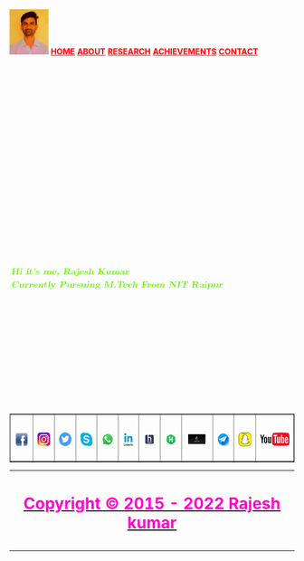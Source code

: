 <html lang="en">
<head>    
<title> Rajesh Kumar </title>
</head>
<body background="./bgnew.jpg" height="100%" weidth="100%">
<div align>        
<a><img src="./rajeshkr.jpg"alt="Rajesh Pic" Height="80" widhth="70" /><!-- Rajesh kumar--></a>
<a href="./rajesh.html" style="color:red"><b>HOME</b></a>
<a href="./about.html" style="color:red"><b>ABOUT</b></a>
<a href="./research.html" style="color:red"><b>RESEARCH</b></a>
<a href="./achievements.html" style="color:red"><b>ACHIEVEMENTS</b></a>
<a href="./contact.html" style="color:red"><b>CONTACT</b></a>
</div>

<!-- ######################################################## -->
<script src="https://ajax.googleapis.com/ajax/libs/jquery/3.3.1/jquery.min.js"></script>
<script>
$(document).ready(function(){
  // Add smooth scrolling to all links
  $("a").on('click', function(event) {

    // Make sure this.hash has a value before overriding default behavior
    if (this.hash !== "") {
      // Prevent default anchor click behavior
      event.preventDefault();

      // Store hash
      var hash = this.hash;

      // Using jQuery's animate() method to add smooth page scroll
      // The optional number (800) specifies the number of milliseconds it takes to scroll to the specified area
      $('html, body').animate({
        scrollTop: $(hash).offset().top
      }, 800, function(){

        // Add hash (#) to URL when done scrolling (default click behavior)
        window.location.hash = hash;
      });
    } // End if
  });
});
</script>
  
 <br /><br /><br /><br /><br /><br /><br /><br /><br /><br /><br /><br /><br />
 
<div id="marquee1" align="center">
<marquee behavior="alternate" onmouseover="this.stop();" onmouseout="this.start();">
<br /><br /><br /><br /><br /><br /><br />
<a align="center" style="color:#FF0000;><i><b color="green"> <font face="Latin Modern Roman Slanted" size=3"><b style="color:#66FF00;">Hi it's me, Rajesh Kumar </b><br /><b style="color:#66FF00;">Currently Pursuing M.Tech From NIT Raipur</b></font></b></i></a>
</marquee>
</div>



<br /><br /><br /><br /><br /><br /><br /><br /><br /><br /><br />



<div align="center">
 <table border="1" width="25%" align="center">
<tbody>


  
<tr align="center">


<td><a href="https://www.facebook.com/profile.php?id=100037947527727"><u><h2 style="color:red;"><!Facebook><img src="./fb.jpg" Height="25" widhth="25"></h2></u></a></td>
<td><a href="https://www.instagram.com/iiit_champion/"> <h2  style="color:red;"><!Instagram> <img src="./insta.jpg" Height="25" widhth="25"></h2></a></td>
<td><a href="https://twitter.com/Champion_Rajesh/"><u><h2  style="color:red;"><!Twiter><img src="./twitter.png" Height="25" widhth="25"></h2></u></a></td>
<td><a href="https://join.skype.com/invite/YJUXXUeSumjU"><u><h2  style="color:red;"><!Skype><img src="./skype.jpg" Height="25" widhth="25"></h2></u></a></td>
<td><a href="https://wa.me/+918259952348"><u><h2 style="color:red;"><!WhatsApp><img src="./whatsapp.jpg" Height="25" widhth="25"></h2></u></a></td>
<td><a href="https://www.linkedin.com/in/rajesh-kumar-2021bb14b"><u><h2 style="color:red;"><!LinkedIn><img src="./ld.jpg" Height="25" widhth="25"></h2></u></a></td>
<td><a href="http://www.hackerearth.com/@rajesh2243"><u><h2 style="color:red;"><!HackerEarth><img src="./he.png" Height="25" widhth="25"></h2></u></a></td>
<td><a href="https://www.hackerrank.com/iiitchamp"><u><h2 style="color:red;"><!HackerRank><img src="./HR.png" Height="25" widhth="25"></h2></u></a></td>
<td><a href="https://leetcode.com/iiit_champion/"><u><h2 style="color:red;"><!LeetCode><img src="./lc.png" Height="25" widhth="25"></h2></u></a></td>
<td><a href="https://wa.me/+918259952348"><u><h2 style="color:red;"><!Telegram><img src="./telegram.jpg" Height="25" widhth="25"></h2></u></a></td>
<td><a href="https://wa.me/+918259952348"><u><h2 style="color:red;"><!Snapchat><img src="./snapchat.jpg" Height="25" widhth="25"></h2></u></a></td>
<td><a href="https://www.youtube.com/channel/UCV5OvrXG7Pd6h2O-TOfrh5Q?view_as=subscriber"><u><h2 style="color:red;"><!YouTube><img src="./youtube.jpg" Height="25" widhth="25"></h2></u></a>
</td>
  
  </tr>
 </table>
  </div>
<table width="100%" border="0"align="center" >
<tr >
<td colspan="100%">
<h1><a href="./rajesh.html"><p style="color:#FF00CC;" align="center" class="mute">Copyright &copy; 2015 - 2022  Rajesh kumar</p></a></h1>
</td>
</tr>
  
    

</tbody>
</table>
     

 </body>
</html>
